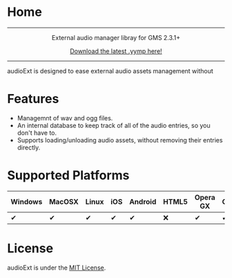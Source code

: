 ﻿# Home
---
<center>
<p>External audio manager libray for GMS 2.3.1+<br>

[Download the latest .yymp here!](https://github.com/tabularelf/audioExt/releases)

</center>

---

audioExt is designed to ease external audio assets management without


# Features

- Managemnt of wav and ogg files.
- An internal database to keep track of all of the audio entries, so you don't have to.
- Supports loading/unloading audio assets, without removing their entries directly.

# Supported Platforms

|  Windows  |  MacOSX  |  Linux  |  iOS  |  Android  |  HTML5  |  Opera GX  |  Console  |
| --- | --- | --- | --- | --- | --- | --- | --- |
| ✔ | ✔ | ✔ | ✔ | ✔ | ❌ | ✔ | ✔ |

# License

audioExt is under the [MIT License](https://github.com/tabularelf/audioExt/blob/main/LICENSE).